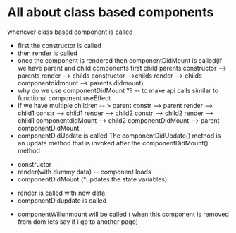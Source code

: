 # All about class based components
whenever class based component is called 
* first the constructor is called
* then render is called
* once the component is rendered then componentDidMount is called(if we have parent and child components first child parents constructor --> parents render --> childs constructor -->childs render --> childs componentdidmount --> parents didmount)
* why do we use componentDidMount ?? -- to make api calls similar to functional component useEffect 
* If we have multiple children -- > parent constr --> parent render --> child1 constr --> child1 render --> child2 constr --> child2 render --> child1 componentdidMount --> child2 componentDidMount --> parent componentDidMount
* componentDidUpdate is called
The componentDidUpdate() method is an update method that is invoked after the componentDidMount() method

<!-- Mounting -->
* constructor
* render(with dummy data) -- component loads
* componentDidMount (*updates the state variables)
 <!-- update cycle -->
* render is called with new data
* componentDidupdate is called
<!-- unmounting -->
* componentWillunmount will be called ( when this component is removed from dom lets say if i go to another page)

